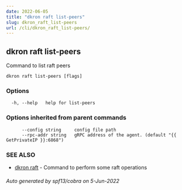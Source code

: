```yaml
---
date: 2022-06-05
title: "dkron raft list-peers"
slug: dkron_raft_list-peers
url: /cli/dkron_raft_list-peers/
---
```

## dkron raft list-peers

Command to list raft peers

```
dkron raft list-peers [flags]
```

### Options

```
  -h, --help   help for list-peers
```

### Options inherited from parent commands

```
      --config string     config file path
      --rpc-addr string   gRPC address of the agent. (default "{{ GetPrivateIP }}:6868")
```

### SEE ALSO

* [dkron raft](/docs/cli/dkron_raft/)	 - Command to perform some raft operations

###### Auto generated by spf13/cobra on 5-Jun-2022
